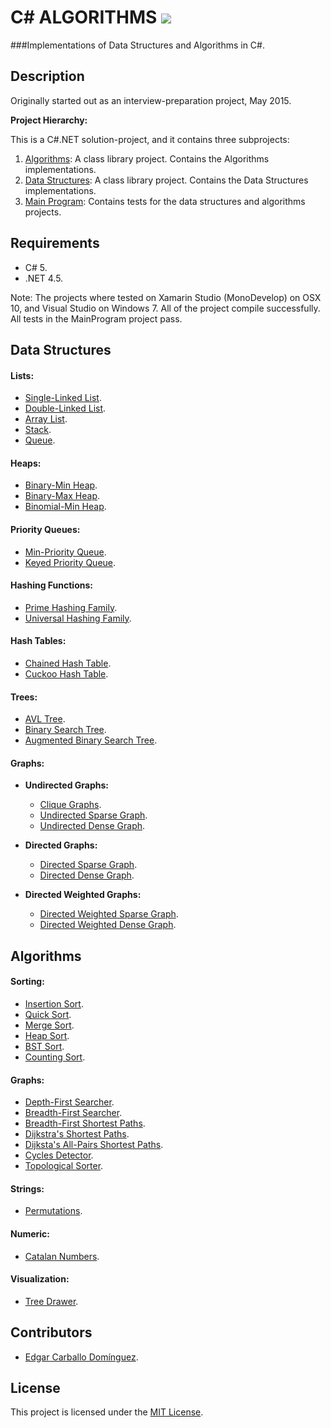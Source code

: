 # C# ALGORITHMS ![](https://travis-ci.org/aalhour/C-Sharp-Algorithms.svg)

###Implementations of Data Structures and Algorithms in C#.

## Description

Originally started out as an interview-preparation project, May 2015.

**Project Hierarchy:**

This is a C#.NET solution-project, and it contains three subprojects:

 1. [Algorithms](Algorithms): A class library project. Contains the Algorithms implementations.
 2. [Data Structures](DataStructures): A class library project. Contains the Data Structures implementations.
 3. [Main Program](MainProgram): Contains tests for the data structures and algorithms projects.


## Requirements
 * C# 5.
 * .NET 4.5.

Note: The projects where tested on Xamarin Studio (MonoDevelop) on OSX 10, and Visual Studio on Windows 7. All of the project compile successfully. All tests in the MainProgram project pass.


## Data Structures

#### Lists:
 * [Single-Linked List](DataStructures/Lists/SLinkedList.cs).
 * [Double-Linked List](DataStructures/Lists/DLinkedList.cs).
 * [Array List](DataStructures/Lists/ArrayList.cs).
 * [Stack](DataStructures/Lists/Stack.cs).
 * [Queue](DataStructures/Lists/Queue.cs).

#### Heaps:
 * [Binary-Min Heap](DataStructures/Heaps/BinaryMinHeap.cs).
 * [Binary-Max Heap](DataStructures/Heaps/BinaryMaxHeap.cs).
 * [Binomial-Min Heap](DataStructures/Heaps/BinomialMinHeap.cs).
 
#### Priority Queues:
 * [Min-Priority Queue](DataStructures/Heaps/MinPriorityQueue.cs).
 * [Keyed Priority Queue](DataStructures/Heaps/KeyedPriorityQueue.cs).
 
#### Hashing Functions:
 * [Prime Hashing Family](DataStructures/Hashing/PrimeHashingFamily.cs).
 * [Universal Hashing Family](DataStructures/Hashing/UniversalHashingFamily.cs).

#### Hash Tables:
 * [Chained Hash Table](DataStructures/Dictionaries/ChainedHashTable.cs).
 * [Cuckoo Hash Table](DataStructures/Dictionaries/CuckooHashTable.cs).

#### Trees:
 * [AVL Tree](DataStructures/Trees/AVLTree.cs).
 * [Binary Search Tree](DataStructures/Trees/BinarySearchTree.cs).
 * [Augmented Binary Search Tree](DataStructures/Trees/AugmentedBinarySearchTree.cs).
 
#### Graphs:
 * **Undirected Graphs:**
   * [Clique Graphs](DataStructures/Graphs/CliqueGraph.cs).
   * [Undirected Sparse Graph](DataStructures/Graphs/UndirectedSparseGraph.cs).
   * [Undirected Dense Graph](DataStructures/Graphs/UndirectedDenseGraph.cs).
 
 * **Directed Graphs:** 
   * [Directed Sparse Graph](DataStructures/Graphs/DirectedSparseGraph.cs).
   * [Directed Dense Graph](DataStructures/Graphs/DirectedDenseGraph.cs).

 * **Directed Weighted Graphs:**
   * [Directed Weighted Sparse Graph](DataStructures/Graphs/DirectedWeightedSparseGraph.cs).
   * [Directed Weighted Dense Graph](DataStructures/Graphs/DirectedWeightedDenseGraph.cs).


## Algorithms

#### Sorting:
 * [Insertion Sort](Algorithms/Sorting/InsertionSorter.cs).
 * [Quick Sort](Algorithms/Sorting/QuickSorter.cs).
 * [Merge Sort](Algorithms/Sorting/MergeSorter.cs).
 * [Heap Sort](Algorithms/Sorting/HeapSorter.cs).
 * [BST Sort](Algorithms/Sorting/BinarySearchTreeSorter.cs).
 * [Counting Sort](Algorithms/Sorting/CountingSorter.cs).

#### Graphs:
 * [Depth-First Searcher](Algorithms/Graphs/DepthFirstSearcher.cs).
 * [Breadth-First Searcher](Algorithms/Graphs/BreadthFirstSearcher.cs).
 * [Breadth-First Shortest Paths](Algorithms/Graphs/BreadthFirstShortestPaths.cs).
 * [Dijkstra's Shortest Paths](Algorithms/Graphs/DijkstraShortestPaths.cs).
 * [Dijksta's All-Pairs Shortest Paths](Algorithms/Graphs/DijkstraAllPairsShortestPaths.cs).
 * [Cycles Detector](Algorithms/Graphs/CyclesDetector.cs).
 * [Topological Sorter](Algorithms/Graphs/TopologicalSorter.cs).

#### Strings:
 * [Permutations](Algorithms/Strings/Permutations.cs).

#### Numeric:
 * [Catalan Numbers](Algorithms/Numeric/CatalanNumbers.cs).

#### Visualization:
 * [Tree Drawer](DataStructures/Trees/TreeDrawer.cs).


## Contributors
 * [Edgar Carballo Domínguez](https://github.com/karv).


## License
This project is licensed under the [MIT License](LICENSE).
